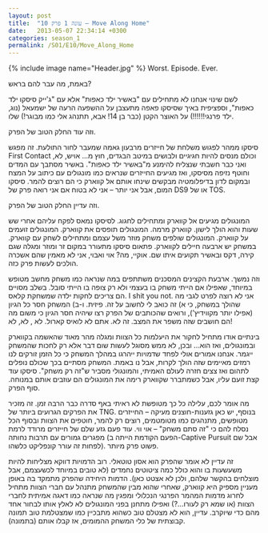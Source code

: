 ```yaml
---
layout: post
title:  "עונה 1 פרק 10 – Move Along Home"
date:   2013-05-07 22:34:14 +0300
categories: season_1
permalink: /S01/E10/Move_Along_Home
---
```

{% include image name="Header.jpg" %}
Worst. Episode. Ever.

באמת, מה עבר להם בראש?

לשם שינוי אנחנו לא מתחילים עם "באשיר ילד כאפות" אלא עם "ג'ייק סיסקו ילד כאפות", וספציפית באיך שסיסקו פאפה מתעצבן על ההשפעה הרעה של ישמעאל (נוג, ילד פרנגי!!!!!!) על האוצר הקטן (כבר בן 14! אבא, תתנהג אלי כמו מבוגר!) שלו.

וזה עוד החלק הטוב של הפרק.

סיסקו ממהר לפגוש משלחת של חייזרים מרבעון גאמה שמעבר לחור התולעת. זה מפגש First Contact וכולם מנסים להיות חגיגיים ולבושים במיטב הבגדים, חוץ מ... אויש, לא, ואני כבר חשבתי שנצליח להימנע מ"באשיר ילד כאפות". באשיר מסתבך עם המדים וחוטף נזיפה מסיסקו, ואז מגיעים החייזרים שנראים כמו מונגולים עם כיתוב על המצח ובמקום לדון בדיפלומטיה מבקשים שינחו אותם אל קווארק כי הם רוצים להמר. סיסקו המום, אבל אני יותר – אני לא בטוח אם אני רואה פרק של DS9 או של TOS.

וזה עדיין החלק הטוב של הפרק.

המונגולים מגיעים אל קווארק ומתחילים לחגוג. לסיסקו נמאס לפקח עליהם אחרי שש שעות והוא הולך לישון. קווארק מרמה. המונגולים תופסים את קווארק. המונגולים זועמים על קווארק. המונגולים שולפים משחק מוזר משל עצמם ומתחילים לשחק עם קווארק. במשחק יש ארבעה חיילים לקווארק. פתאום סיסקו מתעורר במקום זר ומוזר ומגלה שגם קירה, דקס ובאשיר תקועים איתו שם. אוקיי, מה? אוי ואבוי, אני לא מאמין שהם אשכרה הולכים לעשות פרק כזה.

וזה נמשך. ארבעת הקצינים המסכנים משתתפים במה שנראה כמו משחק מחשב מטופש במיוחד, שאפילו אם הייתי משחק בו בעצמי ולא רק צופה בו הייתי סובל. בשלב מסויים הם צריכים לחקות ילדה שמשחקת קלאס. I shit you not. אני לא רוצה לפרט לגבי מה שהולך במשחק, כי א) זה כואב לי לחשוב על זה. פיזית. ו-ב) המשחק חסר כל הגיון (אפילו יותר מקווידיץ'), ורואים שהכותבים של הפרק רצו שיהיה חסר הגיון כי משום מה הם חושבים שזה משפר את המצב. זה לא. אתם לא לואיס קארול. לא , לא, לא!

בינתיים אודו מתחיל לחקור את היעלמות כל הצוות ומגלה מהר מאוד שהאשמה בקווארק ובמונגולים, ואז הוא... ובכן, לא ממש מסוגל לעשות שום דבר אלא רק לחכות שהמשחק ייגמר. אנחנו אמורים אולי לפחד שדמויות ייהרגו במהלך המשחק כי כל הזמן זורקים לנו רמזים מאיימים שזה הולך לקרות, אבל נו באמת. המשחק מסתיים בכך שכולם נופלים לתהום ואז צצים חזרה לעולם האמיתי, והמונגולי מסביר ש"זה רק משחק". סיסקו עוד קצת זועם עליו, אבל כשמתברר שקווארק רימה את המונגולים הם עוזבים אותם במנוחה. סוף הפרק.

מה אומר לכם, עלילה כל כך מטופשת לא ראיתי באף סדרה כבר הרבה זמן. זה מזכיר את הפרקים הגרועים ביותר של TNG. בנוסף, יש כאן גזענות-חוצנים מעיקה – החייזרים מטופשים, מתנהגים כמו מטומטמים, רוצים רק להמר, חוטפים את הצוות ובסוף הכל נסלח להם כי "זה סתם משחק" – אוי ווי. עוד פעם גזע שלם של חייזרים מרודד לרמת מפגרים גמורים עם תרבות נחותה (הפעם הקודמת הייתה ב-Captive Pursuit אבל שם לפחות זה עורר קונפליקט כלשהו). פשוט פרק מיותר.

זה עדיין לא אומר שהפרק הוא אסון טוטאלי. רוב הדמויות דווקא מצליחות להיות משעשעות בו והוא כולל כמה ציטוטים נחמדים (לא טובים במיוחד לכשעצמם, אבל מוצלחים בהקשר שלהם, ולכן לא אצטט כאן). הדמות היחידה שהפרק מתמקד בה באופן מעניין מספיק היא קווארק, שאחרי שהוא מבין שהמשחק מתנהל עם חברי הצוות מתחיל לחרוג מדמות המהמר הפרנגי הנכלולי ומפגין מה שנראה כמו דאגה אמיתית לחברי הצוות (או שמא רק לעורו...?) ואפילו מתחנן בפני המונגולים לא לאלץ אותו לבחור אחד מהם כדי שיוקרב. עדיין, הוא לא מצטלם טוב כשהוא מתבכיין כמו שמצטלמת טוב תמונה קבוצתית של כלי המשחק ההמומים, אז קבלו אותם (בתמונה).